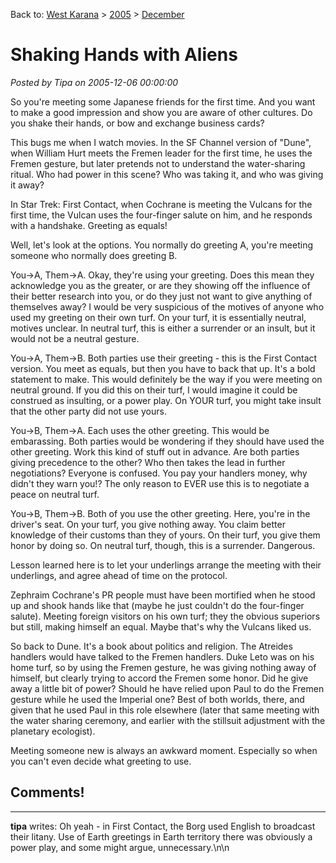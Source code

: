 Back to: [West Karana](/posts/westkarana.md) > [2005](/posts/2005/westkarana.md) > [December](./westkarana.md)
# Shaking Hands with Aliens

*Posted by Tipa on 2005-12-06 00:00:00*

So you're meeting some Japanese friends for the first time. And you want to make a good impression and show you are aware of other cultures. Do you shake their hands, or bow and exchange business cards?

This bugs me when I watch movies. In the SF Channel version of "Dune", when William Hurt meets the Fremen leader for the first time, he uses the Fremen gesture, but later pretends not to understand the water-sharing ritual. Who had power in this scene? Who was taking it, and who was giving it away?

In Star Trek: First Contact, when Cochrane is meeting the Vulcans for the first time, the Vulcan uses the four-finger salute on him, and he responds with a handshake. Greeting as equals!

Well, let's look at the options. You normally do greeting A, you're meeting someone who normally does greeting B.

You->A, Them->A. Okay, they're using your greeting. Does this mean they acknowledge you as the greater, or are they showing off the influence of their better research into you, or do they just not want to give anything of themselves away? I would be very suspicious of the motives of anyone who used my greeting on their own turf. On your turf, it is essentially neutral, motives unclear. In neutral turf, this is either a surrender or an insult, but it would not be a neutral gesture.

You->A, Them->B. Both parties use their greeting - this is the First Contact version. You meet as equals, but then you have to back that up. It's a bold statement to make. This would definitely be the way if you were meeting on neutral ground. If you did this on their turf, I would imagine it could be construed as insulting, or a power play. On YOUR turf, you might take insult that the other party did not use yours.

You->B, Them->A. Each uses the other greeting. This would be embarassing. Both parties would be wondering if they should have used the other greeting. Work this kind of stuff out in advance. Are both parties giving precedence to the other? Who then takes the lead in further negotiations? Everyone is confused. You pay your handlers money, why didn't they warn you!? The only reason to EVER use this is to negotiate a peace on neutral turf.

You->B, Them->B. Both of you use the other greeting. Here, you're in the driver's seat. On your turf, you give nothing away. You claim better knowledge of their customs than they of yours. On their turf, you give them honor by doing so. On neutral turf, though, this is a surrender. Dangerous.

Lesson learned here is to let your underlings arrange the meeting with their underlings, and agree ahead of time on the protocol.

Zephraim Cochrane's PR people must have been mortified when he stood up and shook hands like that (maybe he just couldn't do the four-finger salute). Meeting foreign visitors on his own turf; they the obvious superiors but still, making himself an equal. Maybe that's why the Vulcans liked us.

So back to Dune. It's a book about politics and religion. The Atreides handlers would have talked to the Fremen handlers. Duke Leto was on his home turf, so by using the Fremen gesture, he was giving nothing away of himself, but clearly trying to accord the Fremen some honor. Did he give away a little bit of power? Should he have relied upon Paul to do the Fremen gesture while he used the Imperial one? Best of both worlds, there, and given that he used Paul in this role elsewhere (later that same meeting with the water sharing ceremony, and earlier with the stillsuit adjustment with the planetary ecologist).

Meeting someone new is always an awkward moment. Especially so when you can't even decide what greeting to use.
## Comments!
---
**tipa** writes: Oh yeah - in First Contact, the Borg used English to broadcast their litany. Use of Earth greetings in Earth territory there was obviously a power play, and some might argue, unnecessary.\n\n
